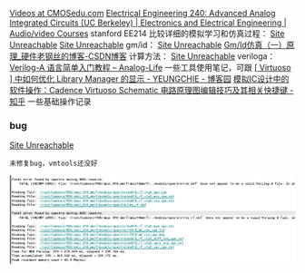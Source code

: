 [Videos at CMOSedu.com](https://cmosedu.com/videos/videos.htm)
[Electrical Engineering 240: Advanced Analog Integrated Circuits (UC Berkeley) | Electronics and Electrical Engineering | Audio/video Courses](http://www.infocobuild.com/education/audio-video-courses/electronics/ee240-berkeley.html)
stanford EE214
比较详细的模拟学习和仿真过程：
[Site Unreachable](https://blog.csdn.net/qq_33599939/article/details/123928961)
[Site Unreachable](https://blog.csdn.net/qq_40987215/article/details/104722352)
gm/id：
[Site Unreachable](https://blog.csdn.net/weixin_44115643/article/details/119419501)
[Gm/Id仿真（一）原理\_硬件老钢丝的博客-CSDN博客](https://blog.csdn.net/kexuedalao/article/details/122502487)
计算方法：
[Site Unreachable](https://blog.csdn.net/weixin_44115643/article/details/119062516)
veriloga：
[Verilog-A 语言简单入门教程 – Analog-Life](https://www.analog-life.com/2022/04/veriloga-quick-learning/)
一些工具使用笔记，可跟
[[ Virtuoso ] 中如何优化 Library Manager 的显示 - YEUNGCHIE - 博客园](https://www.cnblogs.com/yeungchie/p/13520120.html)
[模拟IC设计中的软件操作：Cadence Virtuoso Schematic 电路原理图编辑技巧及其相关快捷键 - 知乎](https://zhuanlan.zhihu.com/p/574080087)    一些基础操作记录
### bug
[Site Unreachable](https://blog.csdn.net/weixin_43868685/article/details/127059192)

```ad-error
未修复bug，vmtools还没好
```
![](https://raw.githubusercontent.com/acdefg/cdn/main/obsidian/20230426203619.png)
